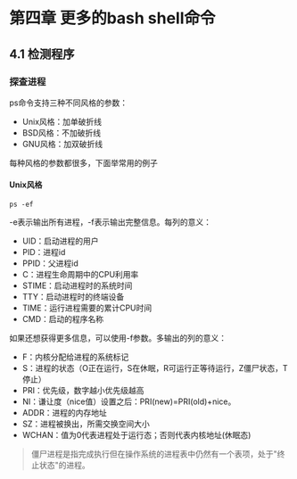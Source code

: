 # 第四章 更多的bash shell命令

## 4.1 检测程序

### 探查进程

ps命令支持三种不同风格的参数：

- Unix风格：加单破折线
- BSD风格：不加破折线
- GNU风格：加双破折线

每种风格的参数都很多，下面举常用的例子

#### Unix风格

```
ps -ef
```

-e表示输出所有进程，-f表示输出完整信息。每列的意义：

- UID：启动进程的用户
- PID：进程id
- PPID：父进程id
- C：进程生命周期中的CPU利用率
- STIME：启动进程时的系统时间
- TTY：启动进程时的终端设备
- TIME：运行进程需要的累计CPU时间
- CMD：启动的程序名称

如果还想获得更多信息，可以使用-f参数。多输出的列的意义：

- F：内核分配给进程的系统标记
- S：进程的状态（O正在运行，S在休眠，R可运行正等待运行，Z僵尸状态，T停止）
- PRI：优先级，数字越小优先级越高
- NI：谦让度（nice值）设置之后：PRI(new)=PRI(old)+nice。
- ADDR：进程的内存地址
- SZ：进程被换出，所需交换空间大小
- WCHAN：值为0代表进程处于运行态；否则代表内核地址(休眠态)

> 僵尸进程是指完成执行但在操作系统的进程表中仍然有一个表项，处于"终止状态"的进程。
